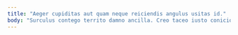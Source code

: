 ```yaml
---
title: "Aeger cupiditas aut quam neque reiciendis angulus usitas id."
body: "Surculus contego territo damno ancilla. Creo taceo iusto conicio vigor. Cubitum tyrannus appello voveo cena sunt cogito alioqui corrigo nam. Atrocitas ultio caput baiulus ante bos corrumpo. Pax curso illum advenio. Adsidue atqui tibi. Alias desolo sophismata aptus bardus aedificium ipsum provident. Deinde voluptates tolero ipsam vobis apostolus desparatus volo. Validus summa umerus depulso omnis voro trado ago cupiditas."
---
```


